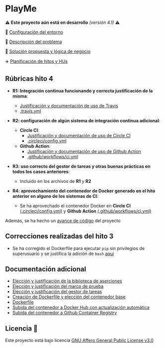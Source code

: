 # PlayMe

:warning: **Este proyecto aún está en desarrollo** *(versión 4.1)* :warning:

🔧 [Configuración del entorno](docs/configuracion_git.md)

📝 [Descripción del problema](docs/descripcion.md)

🎉 [Solución propuesta y lógica de negocio](docs/propuesta.md)

:airplane: [Planificación de hitos y HUs](docs/planificacion.md)

## Rúbricas hito 4

- **R1: Integración continua funcionando y correcta justificación de la misma**:
	- [Justificación y documentación de uso de Travis](https://github.com/Jumacasni/PlayMe/blob/main/docs/justificacion_ci/sistemas_ci.md#travis)
	- [.travis.yml](.travis.yml)
- **R2: configuración de algún sistema de integración continua adicional**:
	- **Circle CI**:
		- [Justificación y documentación de uso de Circle CI](https://github.com/Jumacasni/PlayMe/blob/main/docs/justificacion_ci/sistemas_ci.md#circle-ci)
		- [.circleci/config.yml](https://github.com/Jumacasni/PlayMe/blob/main/.circleci/config.yml)
	- **Github Action**:
		- [Justificación y documentación de uso de Github Action](https://github.com/Jumacasni/PlayMe/blob/main/docs/justificacion_ci/sistemas_ci.md#github-action)
		- [.github/workflows/ci.yml](https://github.com/Jumacasni/PlayMe/blob/main/.github/workflows/ci.yml)

- **R3: uso correcto del gestor de tareas y otras buenas prácticas en todos los casos anteriores**:
	- Incluido en los archivos de **R1** y **R2**

- **R4: aprovechamiento del contenedor de Docker generado en el hito anterior en alguno de los sistemas de CI**:
	- Se ha aprovechado el contenedor Docker en **Circle CI** [(.circleci/config.yml)](https://github.com/Jumacasni/PlayMe/blob/main/.circleci/config.yml) y **Github Action** [(.github/workflows/ci.yml)](https://github.com/Jumacasni/PlayMe/blob/main/.github/workflows/ci.yml)

Además, se ha hecho un [avance de código](docs/avance_codigo/avance_hito4.md) del proyecto

## Correcciones realizadas del hito 3

- Se ha corregido el Dockerfile para ejecutar ```pip``` sin privilegios de superusuario y se justifica la adición de ```bash``` [aquí](https://github.com/Jumacasni/PlayMe/issues/66)

## Documentación adicional

- [Elección y justificación de la biblioteca de aserciones](docs/justificacion_herramientas_testing/justificacion_biblioteca_aserciones.md)
- [Elección y justificación del marco de prueba](docs/justificacion_herramientas_testing/justificacion_test_framework.md)
- [Elección y justificación del gestor de tareas](docs/justificacion_herramientas_testing/justificacion_gestores_tareas.md)
- [Creación de Dockerfile y elección del contenedor base](docs/justificacion_docker/justificacion_dockerfile.md)
- [Dockerfile](Dockerfile)
- [Subida del contenedor a Docker Hub con actualización automática](docs/justificacion_docker/justificacion_dockerhub.md)
- [Subida del contenedor a Github Container Registry](docs/justificacion_docker/justificacion_gcr.md)

## Licencia 📄

Este proyecto está bajo licencia [GNU Affero General Public License v3.0](LICENSE)

